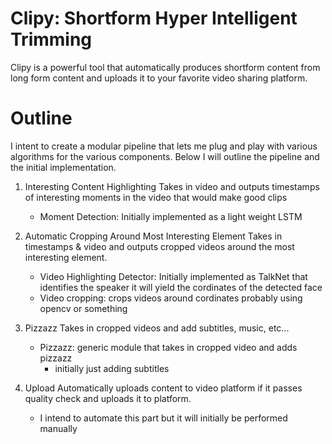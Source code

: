 # Clipy: Shortform Hyper Intelligent Trimming

Clipy is a powerful tool that automatically produces shortform content from long form content and uploads it to your favorite video sharing platform.

# Outline
I intent to create a modular pipeline that lets me plug and play with various algorithms for the various components. Below I will outline the pipeline and the initial implementation. 

1. Interesting Content Highlighting
    Takes in video and outputs timestamps of interesting moments in the video that would make good clips
    * Moment Detection: Initially implemented as a light weight LSTM

2. Automatic Cropping Around Most Interesting Element 
    Takes in timestamps & video and outputs cropped videos around the most interesting element.
    * Video Highlighting Detector: Initially implemented as TalkNet that identifies the speaker it will yield the cordinates of the detected face
    * Video cropping: crops videos around cordinates probably using opencv or something

3. Pizzazz
    Takes in cropped videos and add subtitles, music, etc...
    * Pizzazz: generic module that takes in cropped video and adds pizzazz 
        * initially just adding subtitles

4. Upload
    Automatically uploads content to video platform if it passes quality check and uploads it to platform. 
    * I intend to automate this part but it will initially be performed manually 

